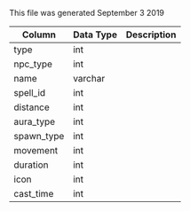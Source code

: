This file was generated September 3 2019

| Column     | Data Type | Description |
| ---------- | --------- | ----------- |
| type       | int       |             |
| npc_type   | int       |             |
| name       | varchar   |             |
| spell_id   | int       |             |
| distance   | int       |             |
| aura_type  | int       |             |
| spawn_type | int       |             |
| movement   | int       |             |
| duration   | int       |             |
| icon       | int       |             |
| cast_time  | int       |             |